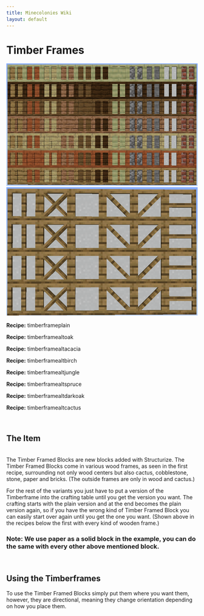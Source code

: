 ```yaml
---
title: Minecolonies Wiki
layout: default
---
```

# Timber Frames

<img src="../../assets/images/deco/plain_timberframes.png" alt="Plain Timberframes" />
<img src="../../assets/images/deco/plain_timberframes_alts_static.png" alt="Shingle colors" />


<div class="infobox box text-center">
<p><strong>Recipe:</strong> 
    <recipe>timberframeplain</recipe>
    <p><strong>Recipe:</strong> 
    <recipe>timberframealtoak</recipe>
    <p><strong>Recipe:</strong> 
    <recipe>timberframealtacacia</recipe>
    <p><strong>Recipe:</strong> 
    <recipe>timberframealtbirch</recipe>
    <p><strong>Recipe:</strong> 
    <recipe>timberframealtjungle</recipe>
    <p><strong>Recipe:</strong> 
    <recipe>timberframealtspruce</recipe>
    <p><strong>Recipe:</strong> 
    <recipe>timberframealtdarkoak</recipe>
    <p><strong>Recipe:</strong> 
    <recipe>timberframealtcactus</recipe>

</div>
<br>


## The Item
<br>
The Timber Framed Blocks are new blocks added with Structurize. The Timber Framed Blocks come in various wood frames, as seen in the first recipe, surrounding not only wood centers but also cactus, cobblestone, stone, paper and bricks. (The outside frames are only in wood and cactus.) 

For the rest of the variants you just have to put a version of the Timberframe into the crafting table until you get the version you want. The crafting starts with the plain version and at the end becomes the plain version again, so if you have the wrong kind of Timber Framed Block you can easily start over again until you get the one you want. (Shown above in the recipes below the first with every kind of wooden frame.)

### Note: We use paper as a solid block in the example, you can do the same with every other above mentioned block.

<br>

## Using the Timberframes

To use the Timber Framed Blocks simply put them where you want them, however, they are directional, meaning they change orientation depending on how you place them. 
